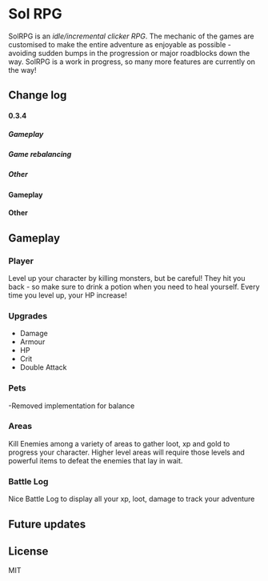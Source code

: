 # Sol RPG

SolRPG is an _idle/incremental clicker RPG_.
The mechanic of the games are customised to make the entire adventure as enjoyable as possible - avoiding sudden bumps in the progression or major roadblocks down the way.
SolRPG is a work in progress, so many more features are currently on the way!

## Change log

#### 0.3.4

##### Gameplay

##### Game rebalancing

##### Other

#### Gameplay


#### Other

## Gameplay

### Player

Level up your character by killing monsters, but be careful! They hit you back - so make sure to drink a potion when you need to heal yourself.
Every time you level up, your HP increase!

### Upgrades

- Damage
- Armour
- HP
- Crit
- Double Attack

### Pets
-Removed implementation for balance

### Areas
Kill Enemies among a variety of areas to gather loot, xp and gold to progress your character. Higher level areas will require those levels and powerful items to defeat the enemies that lay in wait.

### Battle Log
Nice Battle Log to display all your xp, loot, damage to track your adventure

## Future updates

## License

MIT
